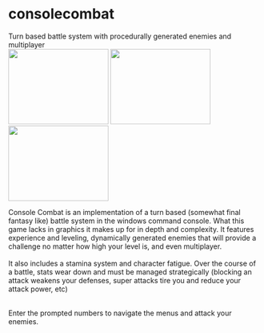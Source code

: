 consolecombat
=============

Turn based battle system with procedurally generated enemies and multiplayer<br>
<a href="http://andrewpinion.com/img/cc1b.jpg"><img src="http://andrewpinion.com/img/cc1.jpg" width=200 height=150></a>
<a href="http://andrewpinion.com/img/cc2b.jpg"><img src="http://andrewpinion.com/img/cc2.jpg" width=200 height=150></a>
<a href="http://andrewpinion.com/img/cc3b.jpg"><img src="http://andrewpinion.com/img/cc3.jpg" width=200 height=150></a><br>

Console Combat is an implementation of a turn based (somewhat final fantasy like) battle system in the windows command console. What this game lacks in graphics it makes up for in depth and complexity. It features experience and leveling, dynamically generated enemies that will provide a challenge no matter how high your level is, and even multiplayer. 
<br><br>
It also includes a stamina system and character fatigue. Over the course of a battle, stats wear down and must be managed strategically (blocking an attack weakens your defenses, super attacks tire you and reduce your attack power, etc) <br><br>

Enter the prompted numbers to navigate the menus and attack your enemies.

